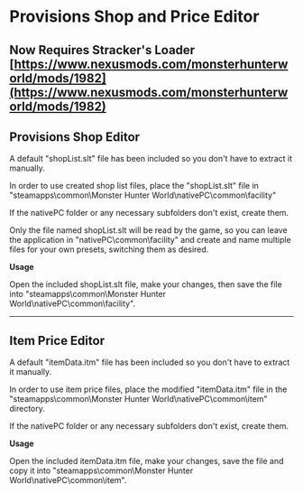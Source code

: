 # Provisions Shop and Price Editor
**Now Requires Stracker's Loader  
[https://www.nexusmods.com/monsterhunterworld/mods/1982](https://www.nexusmods.com/monsterhunterworld/mods/1982)**
-------------------------------------------------------
Provisions Shop Editor
-------------------------------------------------------
A default "shopList.slt" file has been included so you don't have to extract it manually.

In order to use created shop list files, place the "shopList.slt" file in "steamapps\common\Monster Hunter World\nativePC\common\facility"  
  
If the nativePC folder or any necessary subfolders don't exist, create them.  
  
Only the file named shopList.slt will be read by the game, so you can leave the application in "nativePC\common\facility" and create and name multiple files for your own presets, switching them as desired.

__Usage__

Open the included shopList.slt file, make your changes, then save the file into "steamapps\common\Monster Hunter World\nativePC\common\facility".

-------------------------------------------------------
Item Price Editor
-------------------------------------------------------
A default "itemData.itm" file has been included so you don't have to extract it manually.

In order to use item price files, place the modified "itemData.itm" file in the "steamapps\common\Monster Hunter World\nativePC\common\item" directory.

If the nativePC folder or any necessary subfolders don't exist, create them.

__Usage__

Open the included itemData.itm file, make your changes, save the file and copy it into "steamapps\common\Monster Hunter World\nativePC\common\item".